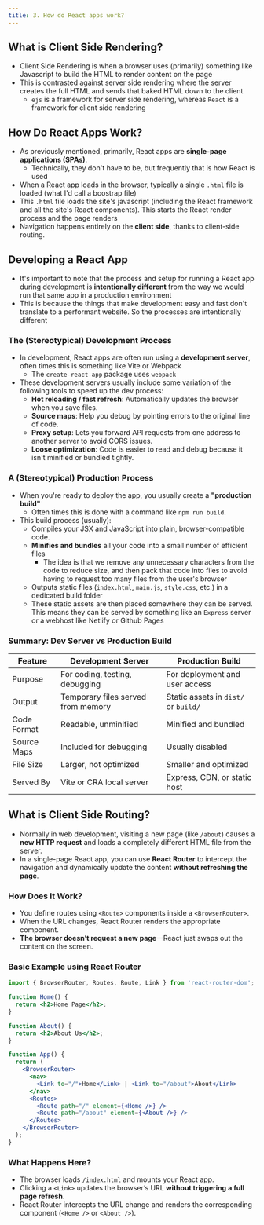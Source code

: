 ```yaml
---
title: 3. How do React apps work?
---
```


## What is Client Side Rendering?
- Client Side Rendering is when a browser uses (primarily) something like Javascript to build the HTML to render content on the page
- This is contrasted against server side rendering where the server creates the full HTML and sends that baked HTML down to the client
  - `ejs` is a framework for server side rendering, whereas `React` is a framework for client side rendering

## How Do React Apps Work?
- As previously mentioned, primarily, React apps are **single-page applications (SPAs)**.
  - Technically, they don't have to be, but frequently that is how React is used
- When a React app loads in the browser, typically a single `.html` file is loaded (what I'd call a boostrap file)
- This `.html` file loads the site's javascript (including the React framework and all the site's React components). This starts the React render process and the page renders
- Navigation happens entirely on the **client side**, thanks to client-side routing.

## Developing a React App
- It's important to note that the process and setup for running a React app during development is **intentionally different** from the way we would run that same app in a production environment
- This is because the things that make development easy and fast don't translate to a performant website. So the processes are intentionally different

### The (Stereotypical) Development Process
- In development, React apps are often run using a **development server**, often times this is something like Vite or Webpack
  - The `create-react-app` package uses `webpack`
- These development servers usually include some variation of the following tools to speed up the dev process:
  - **Hot reloading / fast refresh**: Automatically updates the browser when you save files.
  - **Source maps**: Help you debug by pointing errors to the original line of code.
  - **Proxy setup**: Lets you forward API requests from one address to another server to avoid CORS issues.
  - **Loose optimization**: Code is easier to read and debug because it isn't minified or bundled tightly.

### A (Stereotypical) Production Process

- When you're ready to deploy the app, you usually create a **"production build"**
  - Often times this is done with a command like `npm run build`.
- This build process (usually):
  - Compiles your JSX and JavaScript into plain, browser-compatible code.
  - **Minifies and bundles** all your code into a small number of efficient files
    - The idea is that we remove any unnecessary characters from the code to reduce size, and then pack that code into files to avoid having to request too many files from the user's browser
  - Outputs static files (`index.html`, `main.js`, `style.css`, etc.) in a dedicated build folder
  - These static assets are then placed somewhere they can be served. This means they can be served by something like an `Express` server or a webhost like Netlify or Github Pages

### Summary: Dev Server vs Production Build

| Feature                    | Development Server                   | Production Build                     |
|----------------------------|--------------------------------------|--------------------------------------|
| Purpose                    | For coding, testing, debugging       | For deployment and user access       |
| Output                     | Temporary files served from memory   | Static assets in `dist/` or `build/` |
| Code Format                | Readable, unminified                 | Minified and bundled                 |
| Source Maps                | Included for debugging               | Usually disabled                     |
| File Size                  | Larger, not optimized                | Smaller and optimized                |
| Served By                  | Vite or CRA local server             | Express, CDN, or static host         |

## What is Client Side Routing?
- Normally in web development, visiting a new page (like `/about`) causes a **new HTTP request** and loads a completely different HTML file from the server.
- In a single-page React app, you can use **React Router** to intercept the navigation and dynamically update the content **without refreshing the page**.

### How Does It Work?
- You define routes using `<Route>` components inside a `<BrowserRouter>`.
- When the URL changes, React Router renders the appropriate component.
- **The browser doesn’t request a new page**—React just swaps out the content on the screen.

### Basic Example using React Router
```jsx
import { BrowserRouter, Routes, Route, Link } from 'react-router-dom';

function Home() {
  return <h2>Home Page</h2>;
}

function About() {
  return <h2>About Us</h2>;
}

function App() {
  return (
    <BrowserRouter>
      <nav>
        <Link to="/">Home</Link> | <Link to="/about">About</Link>
      </nav>
      <Routes>
        <Route path="/" element={<Home />} />
        <Route path="/about" element={<About />} />
      </Routes>
    </BrowserRouter>
  );
}
```

### What Happens Here?
- The browser loads `/index.html` and mounts your React app.
- Clicking a `<Link>` updates the browser’s URL **without triggering a full page refresh**.
- React Router intercepts the URL change and renders the corresponding component (`<Home />` or `<About />`).
